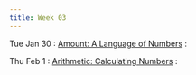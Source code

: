 ```yaml
---
title: Week 03
---
```


Tue Jan 30
: [Amount: A Language of Numbers]({{site.baseurl}}/notes/03-numbers/)
  : []()

Thu Feb 1
: [Arithmetic: Calculating Numbers]({{site.baseurl}}/notes/04-arithmetic/)
  : []()
